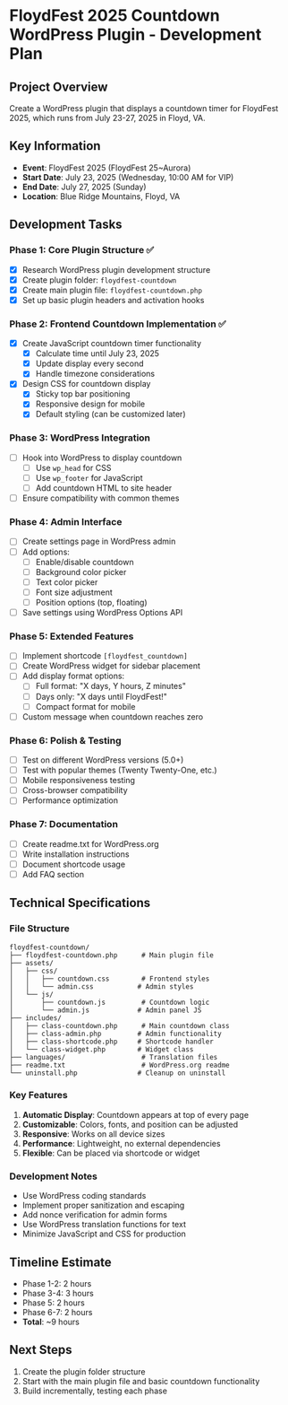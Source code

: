 # FloydFest 2025 Countdown WordPress Plugin - Development Plan

## Project Overview
Create a WordPress plugin that displays a countdown timer for FloydFest 2025, which runs from July 23-27, 2025 in Floyd, VA.

## Key Information
- **Event**: FloydFest 2025 (FloydFest 25~Aurora)
- **Start Date**: July 23, 2025 (Wednesday, 10:00 AM for VIP)
- **End Date**: July 27, 2025 (Sunday)
- **Location**: Blue Ridge Mountains, Floyd, VA

## Development Tasks

### Phase 1: Core Plugin Structure ✅
- [x] Research WordPress plugin development structure
- [x] Create plugin folder: `floydfest-countdown`
- [x] Create main plugin file: `floydfest-countdown.php`
- [x] Set up basic plugin headers and activation hooks

### Phase 2: Frontend Countdown Implementation ✅
- [x] Create JavaScript countdown timer functionality
  - [x] Calculate time until July 23, 2025
  - [x] Update display every second
  - [x] Handle timezone considerations
- [x] Design CSS for countdown display
  - [x] Sticky top bar positioning
  - [x] Responsive design for mobile
  - [x] Default styling (can be customized later)

### Phase 3: WordPress Integration
- [ ] Hook into WordPress to display countdown
  - [ ] Use `wp_head` for CSS
  - [ ] Use `wp_footer` for JavaScript
  - [ ] Add countdown HTML to site header
- [ ] Ensure compatibility with common themes

### Phase 4: Admin Interface
- [ ] Create settings page in WordPress admin
- [ ] Add options:
  - [ ] Enable/disable countdown
  - [ ] Background color picker
  - [ ] Text color picker
  - [ ] Font size adjustment
  - [ ] Position options (top, floating)
- [ ] Save settings using WordPress Options API

### Phase 5: Extended Features
- [ ] Implement shortcode `[floydfest_countdown]`
- [ ] Create WordPress widget for sidebar placement
- [ ] Add display format options:
  - [ ] Full format: "X days, Y hours, Z minutes"
  - [ ] Days only: "X days until FloydFest!"
  - [ ] Compact format for mobile
- [ ] Custom message when countdown reaches zero

### Phase 6: Polish & Testing
- [ ] Test on different WordPress versions (5.0+)
- [ ] Test with popular themes (Twenty Twenty-One, etc.)
- [ ] Mobile responsiveness testing
- [ ] Cross-browser compatibility
- [ ] Performance optimization

### Phase 7: Documentation
- [ ] Create readme.txt for WordPress.org
- [ ] Write installation instructions
- [ ] Document shortcode usage
- [ ] Add FAQ section

## Technical Specifications

### File Structure
```
floydfest-countdown/
├── floydfest-countdown.php      # Main plugin file
├── assets/
│   ├── css/
│   │   ├── countdown.css        # Frontend styles
│   │   └── admin.css           # Admin styles
│   └── js/
│       ├── countdown.js         # Countdown logic
│       └── admin.js            # Admin panel JS
├── includes/
│   ├── class-countdown.php      # Main countdown class
│   ├── class-admin.php         # Admin functionality
│   ├── class-shortcode.php     # Shortcode handler
│   └── class-widget.php        # Widget class
├── languages/                   # Translation files
├── readme.txt                   # WordPress.org readme
└── uninstall.php               # Cleanup on uninstall
```

### Key Features
1. **Automatic Display**: Countdown appears at top of every page
2. **Customizable**: Colors, fonts, and position can be adjusted
3. **Responsive**: Works on all device sizes
4. **Performance**: Lightweight, no external dependencies
5. **Flexible**: Can be placed via shortcode or widget

### Development Notes
- Use WordPress coding standards
- Implement proper sanitization and escaping
- Add nonce verification for admin forms
- Use WordPress translation functions for text
- Minimize JavaScript and CSS for production

## Timeline Estimate
- Phase 1-2: 2 hours
- Phase 3-4: 3 hours
- Phase 5: 2 hours
- Phase 6-7: 2 hours
- **Total**: ~9 hours

## Next Steps
1. Create the plugin folder structure
2. Start with the main plugin file and basic countdown functionality
3. Build incrementally, testing each phase